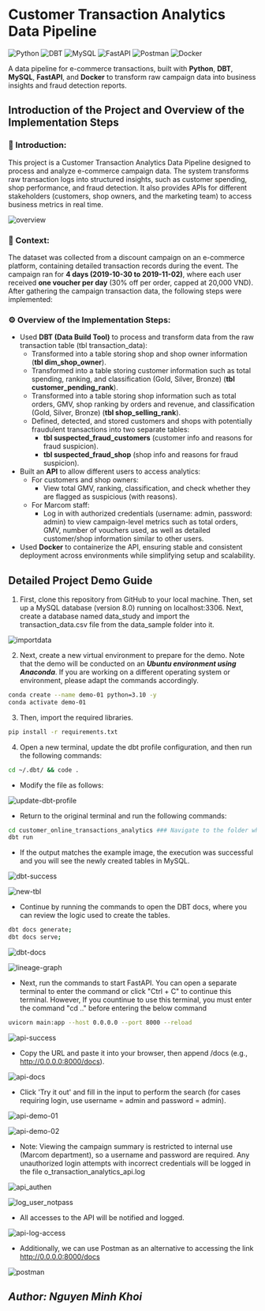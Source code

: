 # Customer Transaction Analytics Data Pipeline
![Python](https://img.shields.io/badge/Python-3.10-blue?logo=python) 
![DBT](https://img.shields.io/badge/DBT-1.7-orange?logo=dbt) 
![MySQL](https://img.shields.io/badge/MySQL-8.0-blue?logo=mysql) 
![FastAPI](https://img.shields.io/badge/FastAPI-0.115-green?logo=fastapi) 
![Postman](https://img.shields.io/badge/Postman-Tool-orange?logo=postman) 
![Docker](https://img.shields.io/badge/Docker-28-blue?logo=docker) 

A data pipeline for e-commerce transactions, built with **Python**, **DBT**, **MySQL**, **FastAPI**, and **Docker** to transform raw campaign data into business insights and fraud detection reports.
## Introduction of the Project and Overview of the Implementation Steps
### 📌 Introduction:
This project is a Customer Transaction Analytics Data Pipeline designed to process and analyze e-commerce campaign data. The system transforms raw transaction logs into structured insights, such as customer spending, shop performance, and fraud detection. It also provides APIs for different stakeholders (customers, shop owners, and the marketing team) to access business metrics in real time.

![overview](./image/overview.png)

### 📝 Context:
The dataset was collected from a discount campaign on an e-commerce platform, containing detailed transaction records during the event. The campaign ran for **4 days (2019-10-30 to 2019-11-02)**, where each user received **one voucher per day** (30% off per order, capped at 20,000 VND).  
After gathering the campaign transaction data, the following steps were implemented:

### ⚙️ Overview of the Implementation Steps:
- Used **DBT (Data Build Tool)** to process and transform data from the raw transaction table (tbl transaction_data):
    - Transformed into a table storing shop and shop owner information (**tbl dim_shop_owner**).
    - Transformed into a table storing customer information such as total spending, ranking, and classification (Gold, Silver, Bronze) (**tbl customer_pending_rank**).
    - Transformed into a table storing shop information such as total orders, GMV, shop ranking by orders and revenue, and classification (Gold, Silver, Bronze) (**tbl shop_selling_rank**).
    - Defined, detected, and stored customers and shops with potentially fraudulent transactions into two separate tables:
        - **tbl suspected_fraud_customers** (customer info and reasons for fraud suspicion).
        - **tbl suspected_fraud_shop** (shop info and reasons for fraud suspicion).
- Built an **API** to allow different users to access analytics:
    - For customers and shop owners: 
        - View total GMV, ranking, classification, and check whether they are flagged as suspicious (with reasons).
    - For Marcom staff: 
        - Log in with authorized credentials (username: admin, password: admin) to view campaign-level metrics such as total orders, GMV, number of vouchers used, as well as detailed customer/shop information similar to other users.
- Used **Docker** to containerize the API, ensuring stable and consistent deployment across environments while simplifying setup and scalability.
  
## Detailed Project Demo Guide

1. First, clone this repository from GitHub to your local machine. Then, set up a MySQL database (version 8.0) running on localhost:3306. Next, create a database named data_study and import the transaction_data.csv file from the data_sample folder into it.

![importdata](./image/importdata.png)

2. Next, create a new virtual environment to prepare for the demo. Note that the demo will be conducted on an ***Ubuntu environment using Anaconda***. If you are working on a different operating system or environment, please adapt the commands accordingly.

```bash
conda create --name demo-01 python=3.10 -y
conda activate demo-01
```
3. Then, import the required libraries.
```bash
pip install -r requirements.txt
```
4. Open a new terminal, update the dbt profile configuration, and then run the following commands:
```bash
cd ~/.dbt/ && code .
```
- Modify the file as follows:

![update-dbt-profile](./image/update-dbt-profile.png)

- Return to the original terminal and run the following commands:
```bash
cd customer_online_transactions_analytics ### Navigate to the folder where dbt is running.
dbt run
```
- If the output matches the example image, the execution was successful and you will see the newly created tables in MySQL.

![dbt-success](./image/dbt-success.png)

![new-tbl](./image/new-tbl.png)

- Continue by running the commands to open the DBT docs, where you can review the logic used to create the tables.
```bash
dbt docs generate;
dbt docs serve;
```
![dbt-docs](./image/dbt-docs.png)

![lineage-graph](./image/lineage-graph.png)

- Next, run the commands to start FastAPI. You can open a separate terminal to enter the command or click "Ctrl + C" to continue this terminal. However, If you countinue to use this terminal, you must enter the command "cd .." before entering the below command
```bash
uvicorn main:app --host 0.0.0.0 --port 8000 --reload
```
![api-success](./image/api-success.png)

- Copy the URL and paste it into your browser, then append /docs (e.g., http://0.0.0.0:8000/docs).

![api-docs](./image/api-docs.png)

- Click 'Try it out' and fill in the input to perform the search (for cases requiring login, use username = admin and password = admin).

![api-demo-01](./image/api-demo-01.png)

![api-demo-02](./image/api-demo-02.png)

- Note: Viewing the campaign summary is restricted to internal use (Marcom department), so a username and password are required. Any unauthorized login attempts with incorrect credentials will be logged in the file o_transaction_analytics_api.log

![api_authen](./image/api_authen.png)

![log_user_notpass](./image/log_user_notpass.png)

- All accesses to the API will be notified and logged.

![api-log-access](./image/api-log-access.png)

- Additionally, we can use Postman as an alternative to accessing the link http://0.0.0.0:8000/docs

![postman](./image/postman.png)

## ***Author: Nguyen Minh Khoi***
